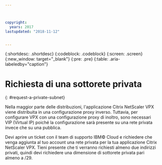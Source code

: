 ```yaml
---



copyright:
  years: 2017
lastupdated: "2018-11-12"


---
```


{:shortdesc: .shortdesc}
{:codeblock: .codeblock}
{:screen: .screen}
{:new_window: target="_blank"}
{:pre: .pre}
{:table: .aria-labeledby="caption"}

# Richiesta di una sottorete privata
{: #request-a-private-subnet}

Nella maggior parte delle distribuzioni, l'applicazione Citrix NetScaler VPX viene distribuita in una configurazione proxy inverso. Tuttavia, per configurare VPX con una configurazione proxy di inoltro, sono necessari VIP (Virtual IP) poiché la configurazione sarà presente su una rete privata invece che su una pubblica.

Devi aprire un ticket con il team di supporto IBM© Cloud e richiedere che venga aggiunta al tuo account una rete privata per la tua applicazione Citrix NetScaler VPX. Tieni presente che ti verranno richiesti almeno due indirizzi privati, quindi devi richiedere una dimensione di sottorete privata pari almeno a /29.  
